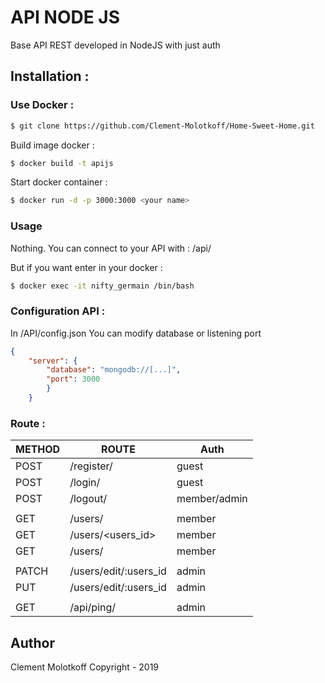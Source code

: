 # API NODE JS 

Base API REST developed in NodeJS with just auth

## Installation :

### Use Docker :

```bash
$ git clone https://github.com/Clement-Molotkoff/Home-Sweet-Home.git
```
Build image docker :
```bash
$ docker build -t apijs
```
Start docker container :
```bash
$ docker run -d -p 3000:3000 <your name>
```

### Usage
Nothing.
You can connect to your API with : <ip>/api/<route>
 
But if you want enter in your docker :
```bash
$ docker exec -it nifty_germain /bin/bash
```

### Configuration API : 
In /API/config.json
You can modify database or listening port 
```json
{
    "server": {
        "database": "mongodb://[...]",
        "port": 3000
        }
    }
```

### Route : 

|METHOD          |ROUTE                          |Auth                         |
|----------------|-------------------------------|-----------------------------|
|POST            |/register/                     |guest                        |
|POST            |/login/                        |guest                        |
|POST            |/logout/                       |member/admin                 |
|                |                               |                             |
|GET             |/users/                        |member                       |
|GET             |/users/<users_id>              |member                       |
|GET             |/users/<email>                 |member                       |
|                |                               |                             |
|PATCH           |/users/edit/:users_id          |admin                        |
|PUT             |/users/edit/:users_id          |admin                        |
|                |                               |                             |
|GET             |/api/ping/                     |admin                        |

## Author
Clement Molotkoff
Copyright - 2019



